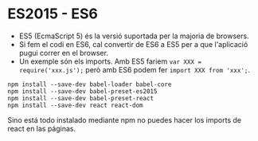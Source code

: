 # ES2015 - ES6
- ES5 (EcmaScript 5) és la versió suportada per la majoria de browsers.
- Si fem el codi en ES6, cal convertir de ES6 a ES5 per a que l'aplicació pugui
  correr en el browser.
- Un exemple són els imports. Amb ES5 fariem `var XXX = require('xxx.js');` però
  amb ES6 podem fer `import XXX from 'xxx';`.

```
npm install --save-dev babel-loader babel-core
npm install --save-dev babel-preset-es2015
npm install --save-dev babel-preset-react
npm install --save-dev react react-dom
```

Sino está todo instalado mediante npm no puedes hacer los imports de react en
las páginas.
